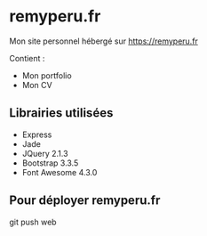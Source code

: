 # remyperu.fr
Mon site personnel hébergé sur https://remyperu.fr

Contient :
* Mon portfolio
* Mon CV

## Librairies utilisées
* Express
* Jade
* JQuery 2.1.3
* Bootstrap 3.3.5
* Font Awesome 4.3.0

## Pour déployer remyperu.fr
git push web
